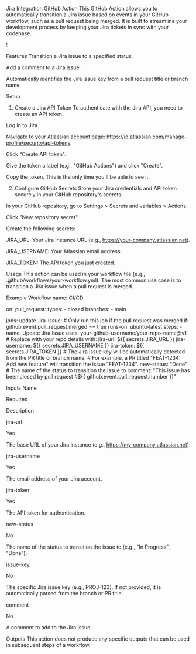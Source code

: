 Jira Integration GitHub Action
This GitHub Action allows you to automatically transition a Jira issue based on events in your GitHub workflow, such as a pull request being merged. It is built to streamline your development process by keeping your Jira tickets in sync with your codebase.

!

Features
Transition a Jira issue to a specified status.

Add a comment to a Jira issue.

Automatically identifies the Jira issue key from a pull request title or branch name.

Setup
1. Create a Jira API Token
To authenticate with the Jira API, you need to create an API token.

Log in to Jira.

Navigate to your Atlassian account page: https://id.atlassian.com/manage-profile/security/api-tokens.

Click "Create API token".

Give the token a label (e.g., "GitHub Actions") and click "Create".

Copy the token. This is the only time you'll be able to see it.

2. Configure GitHub Secrets
Store your Jira credentials and API token securely in your GitHub repository's secrets.

In your GitHub repository, go to Settings > Secrets and variables > Actions.

Click "New repository secret".

Create the following secrets:

JIRA_URL: Your Jira instance URL (e.g., https://your-company.atlassian.net).

JIRA_USERNAME: Your Atlassian email address.

JIRA_TOKEN: The API token you just created.

Usage
This action can be used in your workflow file (e.g., .github/workflows/your-workflow.yml). The most common use case is to transition a Jira issue when a pull request is merged.

Example Workflow
name: CI/CD

on:
  pull_request:
    types:
      - closed
    branches:
      - main

jobs:
  update-jira-issue:
    # Only run this job if the pull request was merged
    if: github.event.pull_request.merged == true
    runs-on: ubuntu-latest
    steps:
      - name: Update Jira Issue
        uses: your-github-username/your-repo-name@v1 # Replace with your repo details
        with:
          jira-url: ${{ secrets.JIRA_URL }}
          jira-username: ${{ secrets.JIRA_USERNAME }}
          jira-token: ${{ secrets.JIRA_TOKEN }}
          # The Jira issue key will be automatically detected from the PR title or branch name.
          # For example, a PR titled "FEAT-1234: Add new feature" will transition the issue "FEAT-1234".
          new-status: "Done" # The name of the status to transition the issue to
          comment: "This issue has been closed by pull request #${{ github.event.pull_request.number }}"

Inputs
Name

Required

Description

jira-url

Yes

The base URL of your Jira instance (e.g., https://my-company.atlassian.net).

jira-username

Yes

The email address of your Jira account.

jira-token

Yes

The API token for authentication.

new-status

No

The name of the status to transition the issue to (e.g., "In Progress", "Done").

issue-key

No

The specific Jira issue key (e.g., PROJ-123). If not provided, it is automatically parsed from the branch or PR title.

comment

No

A comment to add to the Jira issue.

Outputs
This action does not produce any specific outputs that can be used in subsequent steps of a workflow.
